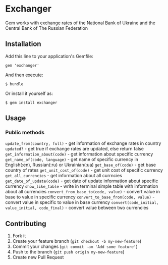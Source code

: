 # Exchanger

Gem works with exchange rates of the National Bank of Ukraine and the Central Bank of The Russian Federation

## Installation

Add this line to your application's Gemfile:

    gem 'exchanger'

And then execute:

    $ bundle

Or install it yourself as:

    $ gem install exchanger

## Usage

### Public methods

  `update_from(country, full)` - get information of exchange rates in country
  `updated?` - get true if exchange rates are updated, else return false
  `get_information_about(code)` - get information about specific currency
  `get_name_of(code, language)` - get name of specific currency in English(:en), Russian(:ru) or Ukrainian(:ua)
  `get_base_of(code)` - get base country of rates
  `get_unit_cost_of(code)` - get unit cost of specific currency
  `get_all_currencies` - get information about all currncies
  `get_date_of_update(code)` - get date of update information about specific currency
  `show_like_table` - write in terminal simple table with information about all currencies
  `convert_from_base_to(code, value)` - convert value in base to value in specific currency
  `convert_to_base_from(code, value)` - convert value in specific to value in base currency
  `convert(code_initial, value_initial, code_final)` - convert value between two currencies


## Contributing

1. Fork it
2. Create your feature branch (`git checkout -b my-new-feature`)
3. Commit your changes (`git commit -am 'Add some feature'`)
4. Push to the branch (`git push origin my-new-feature`)
5. Create new Pull Request

